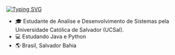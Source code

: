 [![Typing SVG](https://readme-typing-svg.demolab.com?font=Fira+Code&weight=900&size=30&pause=1000&color=379200&width=435&lines=Caique+Pithon)](https://git.io/typing-svg)

- 🎓 Estudante de Analise e Desenvolvimento de Sistemas pela Universidade Católica de Salvador (UCSal).
- 💻 Estudando Java e Python 
- 🌎 Brasil, Salvador Bahia
  
